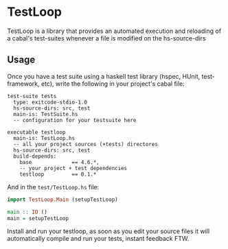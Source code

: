 # TestLoop

TestLoop is a library that provides an automated execution and
reloading of a cabal's test-suites whenever a file is modified on the
hs-source-dirs

## Usage

Once you have a test suite using a haskell test library (hspec, HUnit,
test-framework, etc), write the following in your project's cabal file:

```cabal
test-suite tests
  type: exitcode-stdio-1.0
  hs-source-dirs: src, test
  main-is: TestSuite.hs
  -- configuration for your testsuite here

executable testloop
  main-is: TestLoop.hs
  -- all your project sources (+tests) directores
  hs-source-dirs: src, test
  build-depends:
    base             == 4.6.*,
    -- your project + test dependencies
    testloop         == 0.1.*
```

And in the `test/TestLoop.hs` file:

```haskell
import TestLoop.Main (setupTestLoop)

main :: IO ()
main = setupTestLoop
```

Install and run your testloop, as soon as you edit your source files
it will automatically compile and run your tests, instant feedback
FTW.